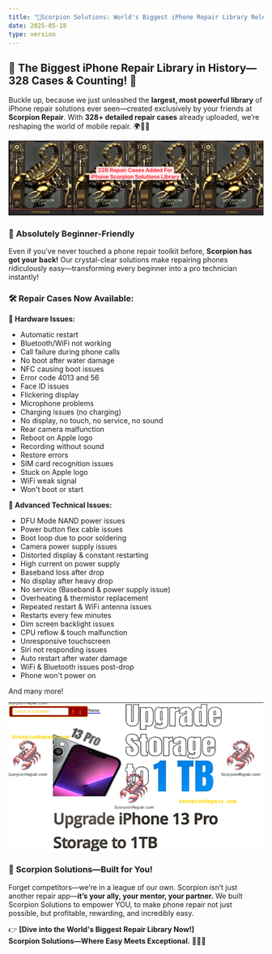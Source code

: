 ```yaml
---
title: "🚨Scorpion Solutions: World's Biggest iPhone Repair Library Released!"
date: 2025-05-18
type: version
---
```


## 🎉 **The Biggest iPhone Repair Library in History—328 Cases & Counting!** 🎉

Buckle up, because we just unleashed the **largest, most powerful library** of iPhone repair solutions ever seen—created exclusively by your friends at **Scorpion Repair**. With **328+ detailed repair cases** already uploaded, we’re reshaping the world of mobile repair. 🌍📱✨

![Scorpion Solutions](https://raw.githubusercontent.com/adamw4950/scorpion-updates/a4f9df0acd212475913bccd74d7c6a7ec163b822/images/Scorpion%20Solutions.png)

### 🚀 **Absolutely Beginner-Friendly**
Even if you've never touched a phone repair toolkit before, **Scorpion has got your back!** Our crystal-clear solutions make repairing phones ridiculously easy—transforming every beginner into a pro technician instantly!

### 🛠️ **Repair Cases Now Available:**

**📌 Hardware Issues:**
- Automatic restart
- Bluetooth/WiFi not working
- Call failure during phone calls
- No boot after water damage
- NFC causing boot issues
- Error code 4013 and 56
- Face ID issues
- Flickering display
- Microphone problems
- Charging issues (no charging)
- No display, no touch, no service, no sound
- Rear camera malfunction
- Reboot on Apple logo
- Recording without sound
- Restore errors
- SIM card recognition issues
- Stuck on Apple logo
- WiFi weak signal
- Won't boot or start

**📌 Advanced Technical Issues:**
- DFU Mode NAND power issues
- Power button flex cable issues
- Boot loop due to poor soldering
- Camera power supply issues
- Distorted display & constant restarting
- High current on power supply
- Baseband loss after drop
- No display after heavy drop
- No service (Baseband & power supply issue)
- Overheating & thermistor replacement
- Repeated restart & WiFi antenna issues
- Restarts every few minutes
- Dim screen backlight issues
- CPU reflow & touch malfunction
- Unresponsive touchscreen
- Siri not responding issues
- Auto restart after water damage
- WiFi & Bluetooth issues post-drop
- Phone won't power on

And many more!

![Upgrade Case](https://raw.githubusercontent.com/adamw4950/scorpion-updates/a56edc52a1d25661e0123ea7cdb4cdcb27841f01/images/upgrade13proto1tb.PNG
)

### 💪 **Scorpion Solutions—Built for You!**
Forget competitors—we’re in a league of our own. Scorpion isn’t just another repair app—**it’s your ally, your mentor, your partner.** We built Scorpion Solutions to empower YOU, to make phone repair not just possible, but profitable, rewarding, and incredibly easy.

👉 **[Dive into the World's Biggest Repair Library Now!]**  
**Scorpion Solutions—Where Easy Meets Exceptional.** 📲✨🚀
